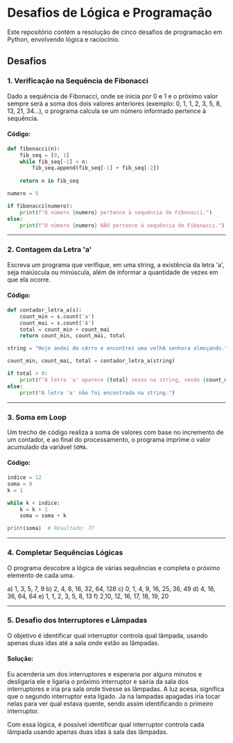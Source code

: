 
# Desafios de Lógica e Programação

Este repositório contém a resolução de cinco desafios de programação em Python, envolvendo lógica e raciocínio.

## Desafios

### 1. Verificação na Sequência de Fibonacci

Dado a sequência de Fibonacci, onde se inicia por 0 e 1 e o próximo valor sempre será a soma dos dois valores anteriores (exemplo: 0, 1, 1, 2, 3, 5, 8, 13, 21, 34...), o programa calcula se um número informado pertence à sequência.

#### Código:
```python
def fibonacci(n):
    fib_seq = [0, 1]
    while fib_seq[-1] < n:
        fib_seq.append(fib_seq[-1] + fib_seq[-2])
    
    return n in fib_seq

numero = 5

if fibonacci(numero):
    print(f"O número {numero} pertence à sequência de Fibonacci.")
else:
    print(f"O número {numero} NÃO pertence à sequência de Fibonacci.")
```

---

### 2. Contagem da Letra 'a'

Escreva um programa que verifique, em uma string, a existência da letra 'a', seja maiúscula ou minúscula, além de informar a quantidade de vezes em que ela ocorre.

#### Código:
```python
def contador_letra_a(s):
    count_min = s.count('a')
    count_mai = s.count('A')
    total = count_min + count_mai
    return count_min, count_mai, total

string = "Hoje andei de cArro e encontrei uma velhA senhora almoçando."

count_min, count_mai, total = contador_letra_a(string)

if total > 0:
    print(f"A letra 'a' aparece {total} vezes na string, sendo {count_min} vezes minúscula e {count_mai} vezes maiúscula.")
else:
    print("A letra 'a' não foi encontrada na string.")
```

---

### 3. Soma em Loop

Um trecho de código realiza a soma de valores com base no incremento de um contador, e ao final do processamento, o programa imprime o valor acumulado da variável `SOMA`.

#### Código:
```python
indice = 12
soma = 0
k = 1

while k < indice:
    k = k + 1
    soma = soma + k

print(soma)  # Resultado: 77
```

---

### 4. Completar Sequências Lógicas

O programa descobre a lógica de várias sequências e completa o próximo elemento de cada uma.

 a) 1, 3, 5, 7, 9
 b) 2, 4, 8, 16, 32, 64, 128
 c) 0, 1, 4, 9, 16, 25, 36, 49
 d) 4, 16, 36, 64, 64
 e) 1, 1, 2, 3, 5, 8, 13
 f) 2,10, 12, 16, 17, 18, 19, 20


---

### 5. Desafio dos Interruptores e Lâmpadas

O objetivo é identificar qual interruptor controla qual lâmpada, usando apenas duas idas até a sala onde estão as lâmpadas.

#### Solução:
 Eu acenderia um dos interruptores e esperaria por alguns minutos e desligaria ele e ligaria o próximo interruptor e sairia da sala dos interruptores e 
 iria pra sala onde tivesse as lâmpadas. A luz acesa, significa que o segundo interruptor esta ligado. 
 Ja na lampadas apagadas iria tocar nelas para ver qual estava quente, sendo assim identificando o primeiro interruptor.

Com essa lógica, é possível identificar qual interruptor controla cada lâmpada usando apenas duas idas à sala das lâmpadas.

